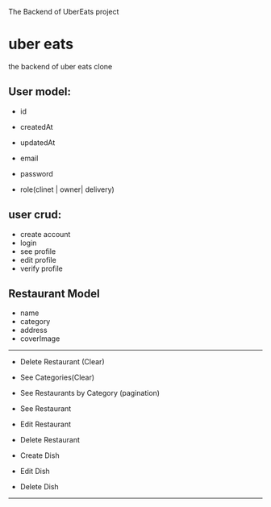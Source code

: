The Backend of UberEats project
# uber eats 

the backend of uber eats clone
## User model:

- id
- createdAt
- updatedAt

- email
- password
- role(clinet | owner| delivery)

## user crud:
- create account
- login
- see profile
- edit profile
- verify profile



## Restaurant Model
- name
- category
- address
- coverImage

----
- Delete Restaurant (Clear)
- See Categories(Clear)
- See Restaurants by Category (pagination)
- See Restaurant

- Edit Restaurant
- Delete Restaurant

- Create Dish
- Edit Dish
- Delete Dish 

---- 

